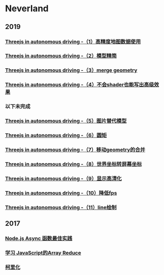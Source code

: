 # Neverland

## 2019

### [Threejs in autonomous driving -（1）高精度地图数据使用](https://neverland.github.io/doc/2019/Threejs-in-autonomous-driving(1))
### [Threejs in autonomous driving -（2）模型精简](https://neverland.github.io/doc/2019/Threejs-in-autonomous-driving(2))
### [Threejs in autonomous driving -（3）merge geometry](https://neverland.github.io/doc/2019/Threejs-in-autonomous-driving(3))
### [Threejs in autonomous driving -（4）不会shader也能写出高级效果](https://neverland.github.io/doc/2019/Threejs-in-autonomous-driving(4))
### 以下未完成
### [Threejs in autonomous driving -（5）图片替代模型](https://neverland.github.io/doc/2019/Threejs-in-autonomous-driving(5))
### [Threejs in autonomous driving -（6）圆矩](https://neverland.github.io/doc/2019/Threejs-in-autonomous-driving(6))
### [Threejs in autonomous driving -（7）移动geometry的合并](https://neverland.github.io/doc/2019/Threejs-in-autonomous-driving(7))
### [Threejs in autonomous driving -（8）世界坐标转屏幕坐标](https://neverland.github.io/doc/2019/Threejs-in-autonomous-driving(8))
### [Threejs in autonomous driving -（9）显示高清化](https://neverland.github.io/doc/2019/Threejs-in-autonomous-driving(9))
### [Threejs in autonomous driving -（10）降低fps](https://neverland.github.io/doc/2019/Threejs-in-autonomous-driving(10))
### [Threejs in autonomous driving -（11）line绘制](https://neverland.github.io/doc/2019/Threejs-in-autonomous-driving(11))

## 2017
### [Node.js Async 函数最佳实践](https://neverland.github.io/doc/2017/async-function-best-practices)
### [学习 JavaScript的Array Reduce](https://neverland.github.io/doc/2017/learn-and-understand-javaScript’s-reduce-function)
### [柯里化](https://neverland.github.io/doc/2017/currying-in-js)
